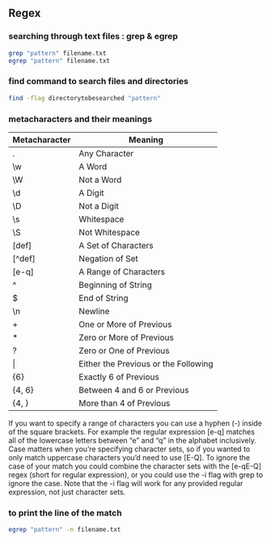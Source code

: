 ## Regex

### searching through text files : grep & egrep
```bash
grep "pattern" filename.txt
egrep "pattern" filename.txt
```

### find command to search files and directories

```bash
find -flag directorytobesearched "pattern"
```

### metacharacters and their meanings

|Metacharacter	 | Meaning               |
|----------------|-----------------------|
|.               |Any Character          |
|\w              |A Word                 |
|\W              |Not a Word             |
|\d	             |A Digit                |
|\D	             |Not a Digit            |
|\s	             |Whitespace             |
|\S	             |Not Whitespace         |
|[def]	         |A Set of Characters    |
|[^def]	         |Negation of Set        |
|[e-q]	         |A Range of Characters  |
|^	             |Beginning of String    |
|$	             |End of String          |
|\n	             |Newline                |
|+	             |One or More of Previous|
|*	             |Zero or More of Previous|
|?	             |Zero or One of Previous|
|\|	             |Either the Previous or the Following|
|{6}	           |Exactly 6 of Previous  |
|{4, 6}	         |Between 4 and 6 or Previous|
|{4, }	         |More than 4 of Previous |


If you want to specify a range of characters you can use a hyphen (-) inside of the square brackets. For example the regular expression [e-q] matches all of the lowercase letters between “e” and “q” in the alphabet inclusively. Case matters when you’re specifying character sets, so if you wanted to only match uppercase characters you’d need to use [E-Q]. To ignore the case of your match you could combine the character sets with the [e-qE-Q] regex (short for regular expression), or you could use the -i flag with grep to ignore the case. Note that the -i flag will work for any provided regular expression, not just character sets.

### to print the line of the match
```bash
egrep "pattern" -n filename.txt
```
